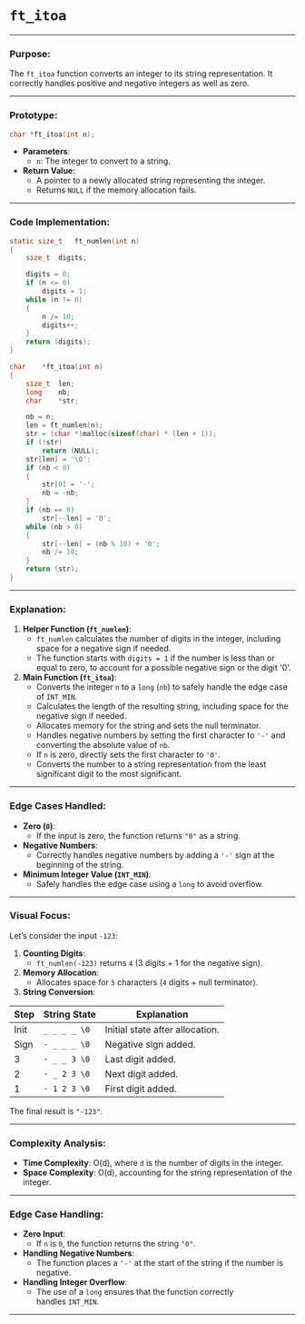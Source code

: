# `ft_itoa`

---

### **Purpose**:

The `ft_itoa` function converts an integer to its string representation. It correctly handles positive and negative integers as well as zero.

---

### **Prototype**:

```c
char *ft_itoa(int n);

```

- **Parameters**:
    - `n`: The integer to convert to a string.
- **Return Value**:
    - A pointer to a newly allocated string representing the integer.
    - Returns `NULL` if the memory allocation fails.

---

### **Code Implementation**:

```c
static size_t	ft_numlen(int n)
{
	size_t	digits;

	digits = 0;
	if (n <= 0)
		digits = 1;
	while (n != 0)
	{
		n /= 10;
		digits++;
	}
	return (digits);
}

char	*ft_itoa(int n)
{
	size_t	len;
	long	nb;
	char	*str;

	nb = n;
	len = ft_numlen(n);
	str = (char *)malloc(sizeof(char) * (len + 1));
	if (!str)
		return (NULL);
	str[len] = '\0';
	if (nb < 0)
	{
		str[0] = '-';
		nb = -nb;
	}
	if (nb == 0)
		str[--len] = '0';
	while (nb > 0)
	{
		str[--len] = (nb % 10) + '0';
		nb /= 10;
	}
	return (str);
}

```

---

### **Explanation**:

1. **Helper Function (`ft_numlen`)**:
    - `ft_numlen` calculates the number of digits in the integer, including space for a negative sign if needed.
    - The function starts with `digits = 1` if the number is less than or equal to zero, to account for a possible negative sign or the digit '0'.
2. **Main Function (`ft_itoa`)**:
    - Converts the integer `n` to a `long` (`nb`) to safely handle the edge case of `INT_MIN`.
    - Calculates the length of the resulting string, including space for the negative sign if needed.
    - Allocates memory for the string and sets the null terminator.
    - Handles negative numbers by setting the first character to `'-'` and converting the absolute value of `nb`.
    - If `n` is zero, directly sets the first character to `'0'`.
    - Converts the number to a string representation from the least significant digit to the most significant.

---

### **Edge Cases Handled**:

- **Zero (`0`)**:
    - If the input is zero, the function returns `"0"` as a string.
- **Negative Numbers**:
    - Correctly handles negative numbers by adding a `'-'` sign at the beginning of the string.
- **Minimum Integer Value (`INT_MIN`)**:
    - Safely handles the edge case using a `long` to avoid overflow.

---

### **Visual Focus**:

Let’s consider the input `-123`:

1. **Counting Digits**:
    - `ft_numlen(-123)` returns `4` (3 digits + 1 for the negative sign).
2. **Memory Allocation**:
    - Allocates space for `5` characters (`4` digits + null terminator).
3. **String Conversion**:

| Step | String State | Explanation |
| --- | --- | --- |
| Init | `_ _ _ _ \0` | Initial state after allocation. |
| Sign | `- _ _ _ \0` | Negative sign added. |
| 3 | `- _ _ 3 \0` | Last digit added. |
| 2 | `- _ 2 3 \0` | Next digit added. |
| 1 | `- 1 2 3 \0` | First digit added. |

The final result is `"-123"`.

---

### **Complexity Analysis**:

- **Time Complexity**: O(d), where `d` is the number of digits in the integer.
- **Space Complexity**: O(d), accounting for the string representation of the integer.

---

### **Edge Case Handling**:

- **Zero Input**:
    - If `n` is `0`, the function returns the string `"0"`.
- **Handling Negative Numbers**:
    - The function places a `'-'` at the start of the string if the number is negative.
- **Handling Integer Overflow**:
    - The use of a `long` ensures that the function correctly handles `INT_MIN`.

---
